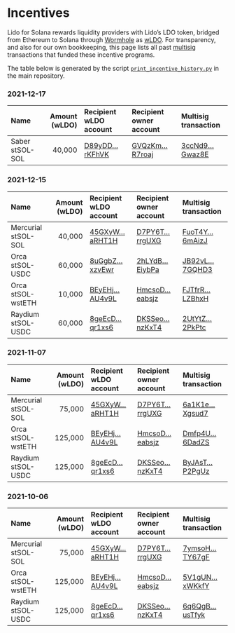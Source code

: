 # Incentives

Lido for Solana rewards liquidity providers with Lido’s LDO token, bridged
from Ethereum to Solana through [Wormhole](https://wormholebridge.com) as
[wLDO][wLDO]. For transparency, and also for our own bookkeeping, this page
lists all past [multisig](administration) transactions that funded these
incentive programs.

The table below is generated by the script
[`print_incentive_history.py`][script] in the main repository.

[wldo]:   https://solscan.io/token/HZRCwxP2Vq9PCpPXooayhJ2bxTpo5xfpQrwB1svh332p
[script]: https://github.com/ChorusOne/solido/blob/1709a2aceb9a067899b1d731c1ad169c5e27a4ab/scripts/print_incentive_history.py

### 2021-12-17
| Name | Amount (wLDO) | Recipient wLDO account | Recipient owner account | Multisig transaction |
|:--|--:|:--|:--|:--|
| Saber stSOL-SOL | 40,000 | [D89yDD…rKFhVK](https://solscan.io/account/D89yDDs9dhd82SdM1teiHoH5miZMQ36Unc4r66rKFhVK 'D89yDDs9dhd82SdM1teiHoH5miZMQ36Unc4r66rKFhVK') | [GVQzKm…R7roaj](https://solscan.io/account/GVQzKmFPJDrJT1pBYiT7KhfhMqvmU6yQ6SAhQKR7roaj 'GVQzKmFPJDrJT1pBYiT7KhfhMqvmU6yQ6SAhQKR7roaj') | [3ccNd9…Gwaz8E](https://solscan.io/account/3ccNd9MxfroqQ9gmaGQFTt1U65yRsUyiJi1oJhGwaz8E '3ccNd9MxfroqQ9gmaGQFTt1U65yRsUyiJi1oJhGwaz8E') |

### 2021-12-15
| Name | Amount (wLDO) | Recipient wLDO account | Recipient owner account | Multisig transaction |
|:--|--:|:--|:--|:--|
| Mercurial stSOL-SOL | 40,000 | [45GXyW…aRHT1H](https://solscan.io/account/45GXyWbkmW4TwUYDew4myYbbAZyW9fvm8iYbnSaRHT1H '45GXyWbkmW4TwUYDew4myYbbAZyW9fvm8iYbnSaRHT1H') | [D7PY6T…rrgUXG](https://solscan.io/account/D7PY6TzZRiNJwcZKaQStjjpU3KcfP6kVhrV69wrrgUXG 'D7PY6TzZRiNJwcZKaQStjjpU3KcfP6kVhrV69wrrgUXG') | [FuoT4Y…6mAizJ](https://solscan.io/account/FuoT4Yi2YMYwEyuFkBaQ36FARYDNVwjPp8dymB6mAizJ 'FuoT4Yi2YMYwEyuFkBaQ36FARYDNVwjPp8dymB6mAizJ') |
| Orca stSOL-USDC | 60,000 | [8uGgbZ…xzvEwr](https://solscan.io/account/8uGgbZDqb8tSzoGJRfsTrpoWAkna9oaWpGSuXaxzvEwr '8uGgbZDqb8tSzoGJRfsTrpoWAkna9oaWpGSuXaxzvEwr') | [2hLYdB…EiybPa](https://solscan.io/account/2hLYdBzRaHWHE4h6FNHbUi983aGknESf2hYG3QEiybPa '2hLYdBzRaHWHE4h6FNHbUi983aGknESf2hYG3QEiybPa') | [JB92vL…7GQHD3](https://solscan.io/account/JB92vLZuRj7t9cYRi2j4TnKoRPjdJNHJZepiFd7GQHD3 'JB92vLZuRj7t9cYRi2j4TnKoRPjdJNHJZepiFd7GQHD3') |
| Orca stSOL-wstETH | 10,000 | [BEyEHj…AU4v9L](https://solscan.io/account/BEyEHj6uCgS5NK4wexfLQETX8iyd9Vsjchy1xZAU4v9L 'BEyEHj6uCgS5NK4wexfLQETX8iyd9Vsjchy1xZAU4v9L') | [HmcsoD…eabsjz](https://solscan.io/account/HmcsoDLBZNDEDArNo7YJTRdhECKFbdNzftEsSoeabsjz 'HmcsoDLBZNDEDArNo7YJTRdhECKFbdNzftEsSoeabsjz') | [FJTfrR…LZBhxH](https://solscan.io/account/FJTfrRt6xfYyR8mx4aQEQ3raBPi2vwcuyKtvSRLZBhxH 'FJTfrRt6xfYyR8mx4aQEQ3raBPi2vwcuyKtvSRLZBhxH') |
| Raydium stSOL-USDC | 60,000 | [8geEcD…qr1xs6](https://solscan.io/account/8geEcDpFkXqR2UEE2LVcYCzsD9cyGwJSu8Q56uqr1xs6 '8geEcDpFkXqR2UEE2LVcYCzsD9cyGwJSu8Q56uqr1xs6') | [DKSSeo…nzKxT4](https://solscan.io/account/DKSSeokFtU7cHKMdgNcZ72JETgf9Q3PqcGsk6hnzKxT4 'DKSSeokFtU7cHKMdgNcZ72JETgf9Q3PqcGsk6hnzKxT4') | [2UtYtZ…2PkPtc](https://solscan.io/account/2UtYtZ4cydPJRv969ASqB3bqR9MDzDoWAs8gM42PkPtc '2UtYtZ4cydPJRv969ASqB3bqR9MDzDoWAs8gM42PkPtc') |

### 2021-11-07
| Name | Amount (wLDO) | Recipient wLDO account | Recipient owner account | Multisig transaction |
|:--|--:|:--|:--|:--|
| Mercurial stSOL-SOL | 75,000 | [45GXyW…aRHT1H](https://solscan.io/account/45GXyWbkmW4TwUYDew4myYbbAZyW9fvm8iYbnSaRHT1H '45GXyWbkmW4TwUYDew4myYbbAZyW9fvm8iYbnSaRHT1H') | [D7PY6T…rrgUXG](https://solscan.io/account/D7PY6TzZRiNJwcZKaQStjjpU3KcfP6kVhrV69wrrgUXG 'D7PY6TzZRiNJwcZKaQStjjpU3KcfP6kVhrV69wrrgUXG') | [6a1K1e…Xgsud7](https://solscan.io/account/6a1K1eF6k6oXp5PYKnUqGm2Y3uJxfBkGn1JDdiXgsud7 '6a1K1eF6k6oXp5PYKnUqGm2Y3uJxfBkGn1JDdiXgsud7') |
| Orca stSOL-wstETH | 125,000 | [BEyEHj…AU4v9L](https://solscan.io/account/BEyEHj6uCgS5NK4wexfLQETX8iyd9Vsjchy1xZAU4v9L 'BEyEHj6uCgS5NK4wexfLQETX8iyd9Vsjchy1xZAU4v9L') | [HmcsoD…eabsjz](https://solscan.io/account/HmcsoDLBZNDEDArNo7YJTRdhECKFbdNzftEsSoeabsjz 'HmcsoDLBZNDEDArNo7YJTRdhECKFbdNzftEsSoeabsjz') | [Dmfp4U…6DadZS](https://solscan.io/account/Dmfp4UuFRqBJ5TU2U21JhPaTjv4HcLzZQgWBvj6DadZS 'Dmfp4UuFRqBJ5TU2U21JhPaTjv4HcLzZQgWBvj6DadZS') |
| Raydium stSOL-USDC | 125,000 | [8geEcD…qr1xs6](https://solscan.io/account/8geEcDpFkXqR2UEE2LVcYCzsD9cyGwJSu8Q56uqr1xs6 '8geEcDpFkXqR2UEE2LVcYCzsD9cyGwJSu8Q56uqr1xs6') | [DKSSeo…nzKxT4](https://solscan.io/account/DKSSeokFtU7cHKMdgNcZ72JETgf9Q3PqcGsk6hnzKxT4 'DKSSeokFtU7cHKMdgNcZ72JETgf9Q3PqcGsk6hnzKxT4') | [ByJAsT…P2PgUz](https://solscan.io/account/ByJAsTdHzrabU8aihvZCtmLRorhtgVsXLBCF31P2PgUz 'ByJAsTdHzrabU8aihvZCtmLRorhtgVsXLBCF31P2PgUz') |

### 2021-10-06
| Name | Amount (wLDO) | Recipient wLDO account | Recipient owner account | Multisig transaction |
|:--|--:|:--|:--|:--|
| Mercurial stSOL-SOL | 75,000 | [45GXyW…aRHT1H](https://solscan.io/account/45GXyWbkmW4TwUYDew4myYbbAZyW9fvm8iYbnSaRHT1H '45GXyWbkmW4TwUYDew4myYbbAZyW9fvm8iYbnSaRHT1H') | [D7PY6T…rrgUXG](https://solscan.io/account/D7PY6TzZRiNJwcZKaQStjjpU3KcfP6kVhrV69wrrgUXG 'D7PY6TzZRiNJwcZKaQStjjpU3KcfP6kVhrV69wrrgUXG') | [7ymsoH…TY67gF](https://solscan.io/account/7ymsoHodgC9ES6NJsWmt6aA7csJmkFvhsC4nBsTY67gF '7ymsoHodgC9ES6NJsWmt6aA7csJmkFvhsC4nBsTY67gF') |
| Orca stSOL-wstETH | 125,000 | [BEyEHj…AU4v9L](https://solscan.io/account/BEyEHj6uCgS5NK4wexfLQETX8iyd9Vsjchy1xZAU4v9L 'BEyEHj6uCgS5NK4wexfLQETX8iyd9Vsjchy1xZAU4v9L') | [HmcsoD…eabsjz](https://solscan.io/account/HmcsoDLBZNDEDArNo7YJTRdhECKFbdNzftEsSoeabsjz 'HmcsoDLBZNDEDArNo7YJTRdhECKFbdNzftEsSoeabsjz') | [5V1gUN…xWKkfY](https://solscan.io/account/5V1gUNKBgFPpVmH2qoNfyhB3PjpmyZbJ6VHfeVxWKkfY '5V1gUNKBgFPpVmH2qoNfyhB3PjpmyZbJ6VHfeVxWKkfY') |
| Raydium stSOL-USDC | 125,000 | [8geEcD…qr1xs6](https://solscan.io/account/8geEcDpFkXqR2UEE2LVcYCzsD9cyGwJSu8Q56uqr1xs6 '8geEcDpFkXqR2UEE2LVcYCzsD9cyGwJSu8Q56uqr1xs6') | [DKSSeo…nzKxT4](https://solscan.io/account/DKSSeokFtU7cHKMdgNcZ72JETgf9Q3PqcGsk6hnzKxT4 'DKSSeokFtU7cHKMdgNcZ72JETgf9Q3PqcGsk6hnzKxT4') | [6q6QgB…usTfyk](https://solscan.io/account/6q6QgB2eAdhg9KLZCRTty8MDwFL9xqUa7v1FRDusTfyk '6q6QgB2eAdhg9KLZCRTty8MDwFL9xqUa7v1FRDusTfyk') |
